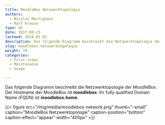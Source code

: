 ```yaml
---
title: MoodleBox Netzwerktopologie
authors:
  - Nicolas Martignoni
  - Ralf Krause
type: kb
date: 2017-09-23
lastmod: 2018-01-02
description: Das folgende Diagramm beschreibt die Netzwerktopologie der MoodleBox
slug: moodlebox-netzwerktopologie
weight: 70
categories:
  - First steps
  - Maintenance
  - Usage

---
```

Das folgende Diagramm beschreibt die Netzwerktopologie der MoodleBox. Der Hostname der MoodleBox ist __moodlebox__. Ihr fully qualified Domain Name (_FQDN_) ist __moodlebox.home__.

{{< figure src="/img/media/moodlebox-network.png" thumb="-small" caption="MoodleBox Netzwerktopologie" caption-position="bottom" caption-effect="appear" width="400px"  >}}
